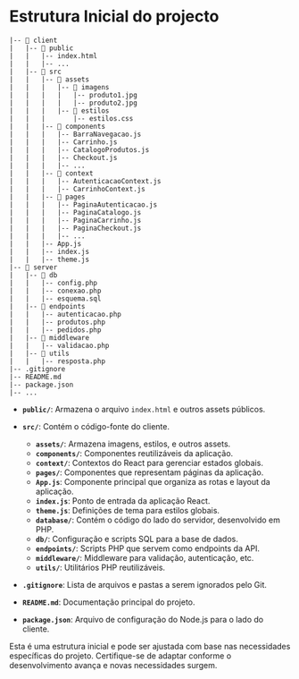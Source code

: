 # Estrutura Inicial do projecto

```
|-- 📂 client
|   |-- 📂 public
|   |   |-- index.html
|   |   |-- ...
|   |-- 📂 src
|   |   |-- 📂 assets
|   |   |   |-- 📂 imagens
|   |   |   |   |-- produto1.jpg
|   |   |   |   |-- produto2.jpg
|   |   |   |-- 📂 estilos
|   |   |       |-- estilos.css
|   |   |-- 📂 components
|   |   |   |-- BarraNavegacao.js
|   |   |   |-- Carrinho.js
|   |   |   |-- CatalogoProdutos.js
|   |   |   |-- Checkout.js
|   |   |   |-- ...
|   |   |-- 📂 context
|   |   |   |-- AutenticacaoContext.js
|   |   |   |-- CarrinhoContext.js
|   |   |-- 📂 pages
|   |   |   |-- PaginaAutenticacao.js
|   |   |   |-- PaginaCatalogo.js
|   |   |   |-- PaginaCarrinho.js
|   |   |   |-- PaginaCheckout.js
|   |   |   |-- ...
|   |   |-- App.js
|   |   |-- index.js
|   |   |-- theme.js
|-- 📂 server
|   |-- 📂 db
|   |   |-- config.php
|   |   |-- conexao.php
|   |   |-- esquema.sql
|   |-- 📂 endpoints
|   |   |-- autenticacao.php
|   |   |-- produtos.php
|   |   |-- pedidos.php
|   |-- 📂 middleware
|   |   |-- validacao.php
|   |-- 📂 utils
|   |   |-- resposta.php
|-- .gitignore
|-- README.md
|-- package.json
|-- ...

```


- **`public/`**: Armazena o arquivo `index.html` e outros assets públicos.
- **`src/`**: Contém o código-fonte do cliente.
    - **`assets/`**: Armazena imagens, estilos, e outros assets.
    - **`components/`**: Componentes reutilizáveis da aplicação.
    - **`context/`**: Contextos do React para gerenciar estados globais.
    - **`pages/`**: Componentes que representam páginas da aplicação.
    - **`App.js`**: Componente principal que organiza as rotas e layout da aplicação.
    - **`index.js`**: Ponto de entrada da aplicação React.
    - **`theme.js`**: Definições de tema para estilos globais.
    - **`database/`**: Contém o código do lado do servidor, desenvolvido em PHP.
    - **`db/`**: Configuração e scripts SQL para a base de dados.
    - **`endpoints/`**: Scripts PHP que servem como endpoints da API.
    - **`middleware/`**: Middleware para validação, autenticação, etc.
    - **`utils/`**: Utilitários PHP reutilizáveis.

- **`.gitignore`**: Lista de arquivos e pastas a serem ignorados pelo Git.
- **`README.md`**: Documentação principal do projeto.
- **`package.json`**: Arquivo de configuração do Node.js para o lado do cliente.

Esta é uma estrutura inicial e pode ser ajustada com base nas necessidades específicas do projeto. Certifique-se de adaptar conforme o desenvolvimento avança e novas necessidades surgem.